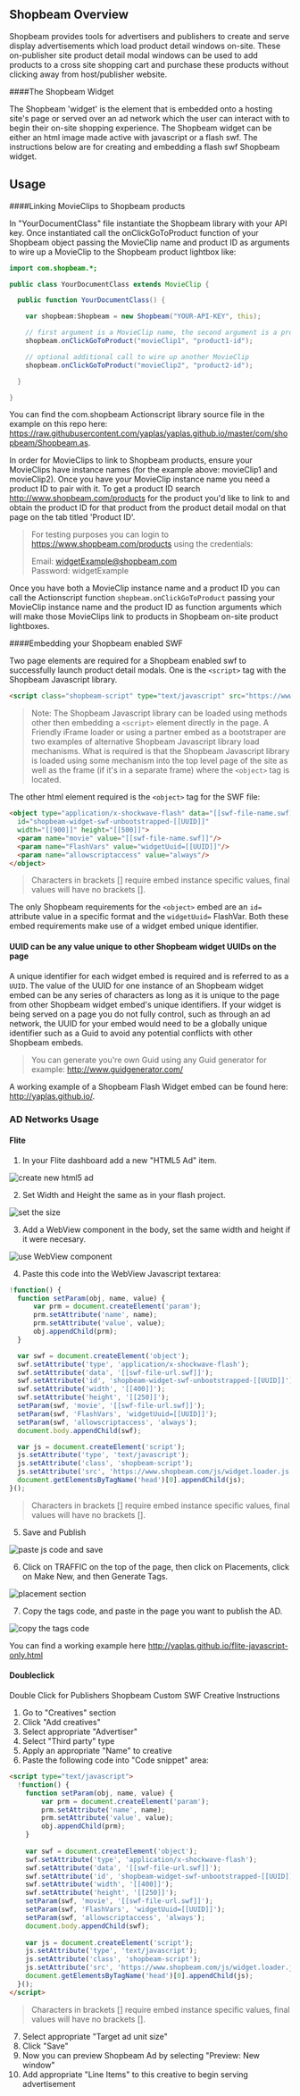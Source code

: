 Shopbeam Overview
-----

Shopbeam provides tools for advertisers and publishers to create and serve display advertisements which load product detail windows on-site. These on-publisher site product detail modal windows can be used to add products to a cross site shopping cart and purchase these products without clicking away from host/publisher website.

####The Shopbeam Widget

The Shopbeam 'widget' is the element that is embedded onto a hosting site's page or served over an ad network which the user can interact with to begin their on-site shopping experience. The Shopbeam widget can be either an html image made active with javascript or a flash swf. The instructions below are for creating and embedding a flash swf Shopbeam widget.

Usage
-----

####Linking MovieClips to Shopbeam products

In "YourDocumentClass" file instantiate the Shopbeam library with your API key. Once instantiated call the onClickGoToProduct function of your Shopbeam object passing the MovieClip name and product ID as arguments to wire up a MovieClip to the Shopbeam product lightbox like:

``` as
import com.shopbeam.*;

public class YourDocumentClass extends MovieClip {

  public function YourDocumentClass() { 

    var shopbeam:Shopbeam = new Shopbeam("YOUR-API-KEY", this);

    // first argument is a MovieClip name, the second argument is a product ID
    shopbeam.onClickGoToProduct("movieClip1", "product1-id");

    // optional additional call to wire up another MovieClip
    shopbeam.onClickGoToProduct("movieClip2", "product2-id");

  }

}
```

You can find the com.shopbeam Actionscript library source file in the example on this repo  here: https://raw.githubusercontent.com/yaplas/yaplas.github.io/master/com/shopbeam/Shopbeam.as.

In order for MovieClips to link to Shopbeam products, ensure your MovieClips have instance names (for the example above: movieClip1 and movieClip2). Once you have your MovieClip instance name you need a product ID to pair with it. To get a product ID search http://www.shopbeam.com/products for the product you'd like to link to and obtain the product ID for that product from the product detail modal on that page on the tab titled 'Product ID'.

> For testing purposes you can login to https://www.shopbeam.com/products using the credentials:
>
> Email: widgetExample@shopbeam.com  
> Password: widgetExample

Once you have both a MovieClip instance name and a product ID you can call the Actionscript function `shopbeam.onClickGoToProduct` passing your MovieClip instance name and the product ID as function arguments which will make those MovieClips link to products in Shopbeam on-site product lightboxes. 

####Embedding your Shopbeam enabled SWF

Two page elements are required for a Shopbeam enabled swf to successfully launch product detail modals. One is the `<script>` tag with the Shopbeam Javascript library. 

```html
<script class="shopbeam-script" type="text/javascript" src="https://www.shopbeam.com/js/widget.loader.js" async="true"></script>
```
> Note: The Shopbeam Javascript library can be loaded using methods other then embedding a `<script>` element directly in the page. A Friendly iFrame loader or using a partner embed as a bootstraper are two examples of alternative Shopbeam Javascript library load mechanisms. What is required is that the Shopbeam Javascript library is loaded using some mechanism into the top level page of the site as well as the frame (if it's in a separate frame) where the `<object>` tag is located. 

The other html element required is the `<object>` tag for the SWF file:

```html
<object type="application/x-shockwave-flash" data="[[swf-file-name.swf]]"
  id="shopbeam-widget-swf-unbootstrapped-[[UUID]]"
  width="[[900]]" height="[[500]]">
  <param name="movie" value="[[swf-file-name.swf]]"/>
  <param name="FlashVars" value="widgetUuid=[[UUID]]"/>
  <param name="allowscriptaccess" value="always"/>
</object>
```

> Characters in brackets [] require embed instance specific values, final values will have no brackets []. 

The only Shopbeam requirements for the `<object>` embed are an `id=` attribute value in a specific format and the `widgetUuid=` FlashVar. Both these embed requirements make use of a widget embed unique identifier.

#### UUID can be any value unique to other Shopbeam widget UUIDs on the page

A unique identifier for each widget embed is required and is referred to as a `UUID`. The value of the UUID for one instance of an Shopbeam widget embed can be any series of characters as long as it is unique to the page from other Shopbeam widget embed's unique identifiers. If your widget is being served on a page you do not fully control, such as through an ad network, the UUID for your embed would need to be a globally unique identifier such as a Guid to avoid any potential conflicts with other Shopbeam embeds. 

> You can generate you're own Guid using any Guid generator for example: http://www.guidgenerator.com/


A working example of a Shopbeam Flash Widget embed can be found here: http://yaplas.github.io/.

### AD Networks Usage

#### Flite

1. In your Flite dashboard add a new "HTML5 Ad" item.

  ![create new html5 ad](img/flite-create-new-html5.png)

2. Set Width and Height the same as in your flash project.

  ![set the size](img/flite-set-size.png)
  
3. Add a WebView component in the body, set the same width and height if it were necesary.

  ![use WebView component](img/flite-webview.png)

4. Paste this code into the WebView Javascript textarea:
  
  ```js
  !function() {
    function setParam(obj, name, value) {
        var prm = document.createElement('param');
        prm.setAttribute('name', name);
        prm.setAttribute('value', value);
        obj.appendChild(prm);
    }
  
    var swf = document.createElement('object');
    swf.setAttribute('type', 'application/x-shockwave-flash');
    swf.setAttribute('data', '[[swf-file-url.swf]]');
    swf.setAttribute('id', 'shopbeam-widget-swf-unbootstrapped-[[UUID]]');
    swf.setAttribute('width', '[[400]]');
    swf.setAttribute('height', '[[250]]');
    setParam(swf, 'movie', '[[swf-file-url.swf]]');
    setParam(swf, 'FlashVars', 'widgetUuid=[[UUID]]');
    setParam(swf, 'allowscriptaccess', 'always');
    document.body.appendChild(swf);
  
    var js = document.createElement('script');
    js.setAttribute('type', 'text/javascript');
    js.setAttribute('class', 'shopbeam-script');
    js.setAttribute('src', 'https://www.shopbeam.com/js/widget.loader.js');
    document.getElementsByTagName('head')[0].appendChild(js);
  }();
  ```
  > Characters in brackets [] require embed instance specific values, final values will have no brackets []. 

5. Save and Publish

  ![paste js code and save](img/flite-webview-js-save.png)

6. Click on TRAFFIC on the top of the page, then click on Placements, click on Make New, and then Generate Tags.

  ![placement section](img/flite-placement.png)

7. Copy the tags code, and paste in the page you want to publish the AD.

  ![copy the tags code](img/flite-placement-tag.png)

You can find a working example here <http://yaplas.github.io/flite-javascript-only.html>

#### Doubleclick 

Double Click for Publishers Shopbeam Custom SWF Creative Instructions

1. Go to "Creatives" section
2. Click "Add creatives"
3. Select appropriate "Advertiser"
4. Select "Third party" type
5. Apply an appropriate "Name" to creative
6. Paste the following code into "Code snippet" area:

  ```html
  <script type="text/javascript">
    !function() {
      function setParam(obj, name, value) {
          var prm = document.createElement('param');
          prm.setAttribute('name', name);
          prm.setAttribute('value', value);
          obj.appendChild(prm);
      }
    
      var swf = document.createElement('object');
      swf.setAttribute('type', 'application/x-shockwave-flash');
      swf.setAttribute('data', '[[swf-file-url.swf]]');
      swf.setAttribute('id', 'shopbeam-widget-swf-unbootstrapped-[[UUID]]');
      swf.setAttribute('width', '[[400]]');
      swf.setAttribute('height', '[[250]]');
      setParam(swf, 'movie', '[[swf-file-url.swf]]');
      setParam(swf, 'FlashVars', 'widgetUuid=[[UUID]]');
      setParam(swf, 'allowscriptaccess', 'always');
      document.body.appendChild(swf);
    
      var js = document.createElement('script');
      js.setAttribute('type', 'text/javascript');
      js.setAttribute('class', 'shopbeam-script');
      js.setAttribute('src', 'https://www.shopbeam.com/js/widget.loader.js');
      document.getElementsByTagName('head')[0].appendChild(js);
    }();
  </script>
  ```
  > Characters in brackets [] require embed instance specific values, final values will have no brackets []. 

7. Select appropriate "Target ad unit size"
8. Click "Save"
9. Now you can preview Shopbeam Ad by selecting "Preview: New window"
10. Add appropriate "Line Items" to this creative to begin serving advertisement
